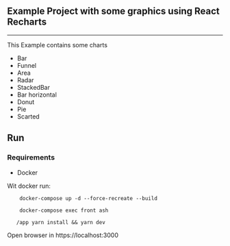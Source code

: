 ## Example Project with some graphics using React Recharts

---

This Example contains some charts

- Bar
- Funnel
- Area
- Radar
- StackedBar
- Bar horizontal
- Donut
- Pie
- Scarted

## Run

### Requirements

- Docker

Wit docker run:

```shell
    docker-compose up -d --force-recreate --build
```

```shell
    docker-compose exec front ash
```

```shell
   /app yarn install && yarn dev
```

Open browser in https://localhost:3000
